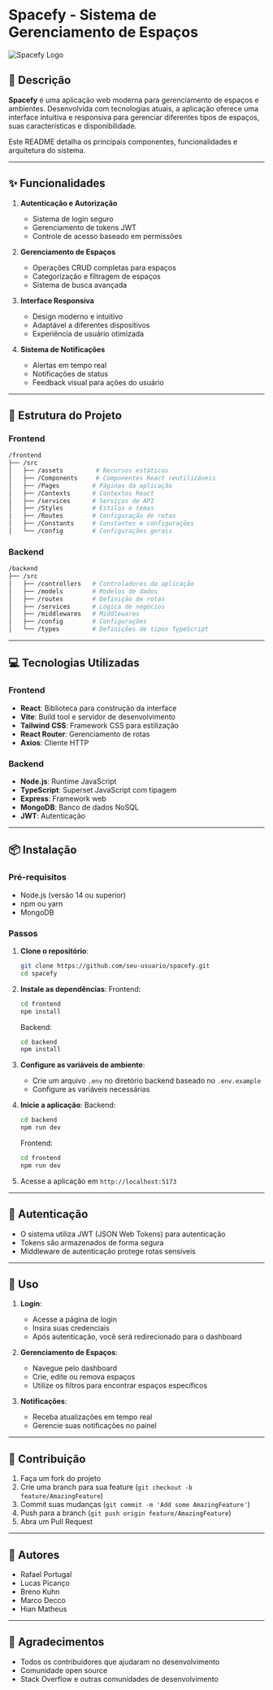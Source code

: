 # Spacefy - Sistema de Gerenciamento de Espaços

![Spacefy Logo](/spacefyfrontend/src/assets/LogoSpacefy.png)

## 📄 Descrição

**Spacefy** é uma aplicação web moderna para gerenciamento de espaços e ambientes. Desenvolvida com tecnologias atuais, a aplicação oferece uma interface intuitiva e responsiva para gerenciar diferentes tipos de espaços, suas características e disponibilidade.

Este README detalha os principais componentes, funcionalidades e arquitetura do sistema.

---

## ✨ Funcionalidades

1. **Autenticação e Autorização**
   - Sistema de login seguro
   - Gerenciamento de tokens JWT
   - Controle de acesso baseado em permissões

2. **Gerenciamento de Espaços**
   - Operações CRUD completas para espaços
   - Categorização e filtragem de espaços
   - Sistema de busca avançada

3. **Interface Responsiva**
   - Design moderno e intuitivo
   - Adaptável a diferentes dispositivos
   - Experiência de usuário otimizada

4. **Sistema de Notificações**
   - Alertas em tempo real
   - Notificações de status
   - Feedback visual para ações do usuário

---

## 📁 Estrutura do Projeto

### Frontend
```bash
/frontend
├── /src
│   ├── /assets         # Recursos estáticos
│   ├── /Components     # Componentes React reutilizáveis
│   ├── /Pages         # Páginas da aplicação
│   ├── /Contexts      # Contextos React
│   ├── /services      # Serviços de API
│   ├── /Styles        # Estilos e temas
│   ├── /Routes        # Configuração de rotas
│   ├── /Constants     # Constantes e configurações
│   └── /config        # Configurações gerais
```

### Backend
```bash
/backend
├── /src
│   ├── /controllers   # Controladores da aplicação
│   ├── /models        # Modelos de dados
│   ├── /routes        # Definição de rotas
│   ├── /services      # Lógica de negócios
│   ├── /middlewares   # Middlewares
│   ├── /config        # Configurações
│   └── /types         # Definições de tipos TypeScript
```

---

## 💻 Tecnologias Utilizadas

### Frontend
- **React**: Biblioteca para construção da interface
- **Vite**: Build tool e servidor de desenvolvimento
- **Tailwind CSS**: Framework CSS para estilização
- **React Router**: Gerenciamento de rotas
- **Axios**: Cliente HTTP

### Backend
- **Node.js**: Runtime JavaScript
- **TypeScript**: Superset JavaScript com tipagem
- **Express**: Framework web
- **MongoDB**: Banco de dados NoSQL
- **JWT**: Autenticação

---

## 📦 Instalação

### Pré-requisitos
- Node.js (versão 14 ou superior)
- npm ou yarn
- MongoDB

### Passos

1. **Clone o repositório**:
   ```bash
   git clone https://github.com/seu-usuario/spacefy.git
   cd spacefy
   ```

2. **Instale as dependências**:
   Frontend:
   ```bash
   cd frontend
   npm install
   ```

   Backend:
   ```bash
   cd backend
   npm install
   ```

3. **Configure as variáveis de ambiente**:
   - Crie um arquivo `.env` no diretório backend baseado no `.env.example`
   - Configure as variáveis necessárias

4. **Inicie a aplicação**:
   Backend:
   ```bash
   cd backend
   npm run dev
   ```

   Frontend:
   ```bash
   cd frontend
   npm run dev
   ```

5. Acesse a aplicação em `http://localhost:5173`

---

## 🔑 Autenticação

- O sistema utiliza JWT (JSON Web Tokens) para autenticação
- Tokens são armazenados de forma segura
- Middleware de autenticação protege rotas sensíveis

---

## 📖 Uso

1. **Login**:
   - Acesse a página de login
   - Insira suas credenciais
   - Após autenticação, você será redirecionado para o dashboard

2. **Gerenciamento de Espaços**:
   - Navegue pelo dashboard
   - Crie, edite ou remova espaços
   - Utilize os filtros para encontrar espaços específicos

3. **Notificações**:
   - Receba atualizações em tempo real
   - Gerencie suas notificações no painel

---

## 🤝 Contribuição

1. Faça um fork do projeto
2. Crie uma branch para sua feature (`git checkout -b feature/AmazingFeature`)
3. Commit suas mudanças (`git commit -m 'Add some AmazingFeature'`)
4. Push para a branch (`git push origin feature/AmazingFeature`)
5. Abra um Pull Request

---

## 👥 Autores

- Rafael Portugal
- Lucas Picanço
- Breno Kuhn
- Marco Decco
- Hian Matheus

---

## 🙏 Agradecimentos

- Todos os contribuidores que ajudaram no desenvolvimento
- Comunidade open source
- Stack Overflow e outras comunidades de desenvolvimento 
